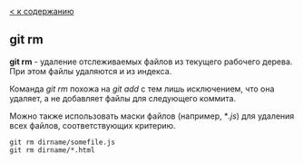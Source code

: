 [< к содержанию](./readme.md)

## git rm

**git rm** - удаление отслеживаемых файлов из текущего рабочего дерева. При этом файлы удаляются и из индекса.

Команда _git rm_ похожа на _git add_ с тем лишь исключением, что она удаляет, а не добавляет файлы для следующего коммита.

Можно также использовать маски файлов (например, **.js*) для удаления всех файлов, соответствующих критерию.

```bash=
git rm dirname/somefile.js
git rm dirname/*.html
```